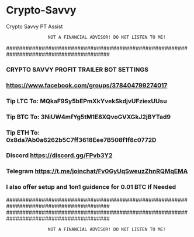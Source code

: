 # Crypto-Savvy
Crypto Savvy PT Assist

                    NOT A FINANCIAL ADVISOR! DO NOT LISTEN TO ME!

########################################################################################
###                       CRYPTO SAVVY PROFIT TRAILER BOT SETTINGS                   ###
###                   https://www.facebook.com/groups/378404799274017                ###
###                   Tip LTC To: MQkaF9Sy5bEPmXkYvekSkdjvUFziexUUsu                 ###
###                   Tip BTC To: 3NiUW4mfYg5tM1E8XQvoGVXGkJ2jBYTad9                 ###
###					  Tip ETH To: 0x8da7Ab0a6262b5C7ff3618Eee7B508f1f8c0772D         ###
###                          Discord https://discord.gg/FPvb3Y2                      ###
###                     Telegram https://t.me/joinchat/Fv0GyUqSweuzZhnRQMqEMA        ###
###                  I also offer setup and 1on1 guidence for 0.01 BTC If Needed     ###
########################################################################################
########################################################################################
                    
                    NOT A FINANCIAL ADVISOR! DO NOT LISTEN TO ME!
